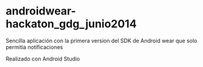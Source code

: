 androidwear-hackaton_gdg_junio2014
==================================

Sencilla aplicación con la primera version del SDK de Android wear que solo permitia notificaciones

Realizado con Android Studio

